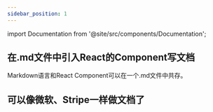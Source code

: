 ```yaml
---
sidebar_position: 1
---
```


import Documentation from '@site/src/components/Documentation';


## 在.md文件中引入React的Component写文档

<!-- ```jsx 
import Documentation from '@site/src/components/Documentation';
``` -->

Markdown语言和React Component可以在一个.md文件中共存。

## 可以像微软、Stripe一样做文档了

<Documentation />

